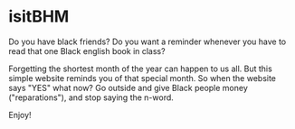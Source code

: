 # isitBHM
Do you have black friends? Do you want a reminder whenever you have to read that one Black english book in class?

Forgetting the shortest month of the year can happen to us all. But this simple website reminds you of that special month.
So when the website says "YES" what now? Go outside and give Black people money ("reparations"), and stop saying the n-word.

Enjoy!
